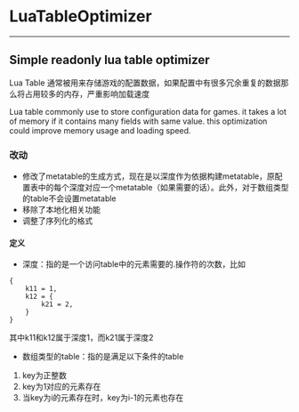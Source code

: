 # LuaTableOptimizer
---

Simple readonly lua table optimizer
---

Lua Table 通常被用来存储游戏的配置数据，如果配置中有很多冗余重复的数据那么将占用较多的内存，严重影响加载速度

Lua table commonly use to store configuration data for games. it takes a lot of memory
if it contains many fields with same value. this optimization could improve memory usage
and loading speed.

### 改动
* 修改了metatable的生成方式，现在是以深度作为依据构建metatable，原配置表中的每个深度对应一个metatable（如果需要的话）。此外，对于数组类型的table不会设置metatable
* 移除了本地化相关功能
* 调整了序列化的格式

#### 定义
* 深度：指的是一个访问table中的元素需要的.操作符的次数，比如
```
{
	k11 = 1,
	k12 = {
		k21 = 2,
	}
}
```
其中k11和k12属于深度1，而k21属于深度2

* 数组类型的table：指的是满足以下条件的table
1. key为正整数
2. key为1对应的元素存在
3. 当key为i的元素存在时，key为i-1的元素也存在

